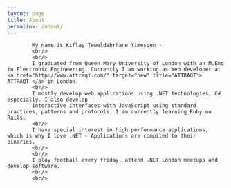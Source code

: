 ```yaml
---
layout: page
title: About
permalink: /about/
---
```

<section>
	
			
			My name is Kiflay Teweldebrhane Yimesgen - 
			<br/>
			<br/>
			I graduated from Queen Mary University of London with an M.Eng in Electronic Engineering. Currently I am working as Web developer at <a href="http://www.attraqt.com/" target="new" title="ATTRAQT"> ATTRAQT </a> in London.
			<br/>
			I mostly develop web applications using .NET technologies, C# especially. I also develop 
			interactive interfaces with JavaScript using standard practices, patterns and protocols. I am currently learning Ruby on Rails.
			<br/>
			I have special interest in high performance applications, which is why I love .NET - Applications are compiled to their binaries.
			<br/>
			<br/>
			I play football every friday, attend .NET London meetups and develop software.
			<br/>
			<br/>
		

</section>
